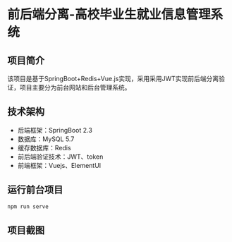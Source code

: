 # 前后端分离-高校毕业生就业信息管理系统

## 项目简介

该项目是基于SpringBoot+Redis+Vue.js实现，采用采用JWT实现前后端分离验证，项目主要分为前台网站和后台管理系统。

## 技术架构

- 后端框架：SpringBoot 2.3
- 数据库：MySQL 5.7
- 缓存数据库：Redis
- 前后端验证技术：JWT、token
- 前端框架：Vuejs、ElementUI

## 运行前台项目

```bash
npm run serve
```

## 项目截图

